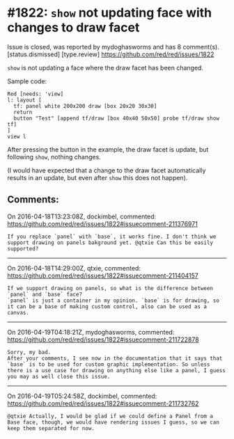 
#1822: `show` not updating face with changes to draw facet
================================================================================
Issue is closed, was reported by mydoghasworms and has 8 comment(s).
[status.dismissed] [type.review]
<https://github.com/red/red/issues/1822>

`show` is not updating a face where the draw facet has been changed.

Sample code:

```
Red [needs: 'view]
l: layout [
  tf: panel white 200x200 draw [box 20x20 30x30]
  return
  button "Test" [append tf/draw [box 40x40 50x50] probe tf/draw show tf]
]
view l
```

After pressing the button in the example, the draw facet is update, but following `show`, nothing changes.

(I would have expected that a change to the draw facet automatically results in an update, but even after `show` this does not happen).



Comments:
--------------------------------------------------------------------------------

On 2016-04-18T13:23:08Z, dockimbel, commented:
<https://github.com/red/red/issues/1822#issuecomment-211376971>

    If you replace `panel` with `base`, it works fine. I don't think we support drawing on panels bakground yet. @qtxie Can this be easily supported?

--------------------------------------------------------------------------------

On 2016-04-18T14:29:00Z, qtxie, commented:
<https://github.com/red/red/issues/1822#issuecomment-211404157>

    If we support drawing on panels, so what is the difference between `panel` and `base` face?
    `panel` is just a container in my opinion. `base` is for drawing, so it can be a base of making custom control, also can be used as a canvas.

--------------------------------------------------------------------------------

On 2016-04-19T04:18:21Z, mydoghasworms, commented:
<https://github.com/red/red/issues/1822#issuecomment-211722878>

    Sorry, my bad.
    After your comments, I see now in the documentation that it says that `base` is to be used for custom graphic implementation. So unless there is a use case for drawing on anything else like a panel, I guess you may as well close this issue.

--------------------------------------------------------------------------------

On 2016-04-19T05:24:58Z, dockimbel, commented:
<https://github.com/red/red/issues/1822#issuecomment-211732762>

    @qtxie Actually, I would be glad if we could define a Panel from a Base face, though, we would have rendering issues I guess, so we can keep them separated for now.

